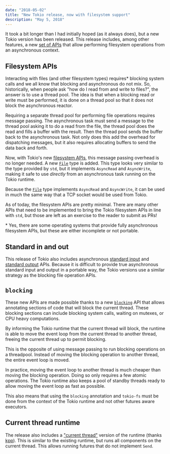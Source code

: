 ```yaml
---
date: "2018-05-02"
title: "New Tokio release, now with filesystem support"
description: "May 5, 2018"
---
```


It took a bit longer than I had initially hoped (as it always does), but a new
Tokio version has been released. This release includes, among other features, a
new [set of APIs][fs] that allow performing filesystem operations from an
asynchronous context.

## Filesystem APIs

Interacting with files (and other filesystem types) requires\* blocking system
calls and we all know that blocking and asynchronous do not mix. So,
historically, when people ask "how do I read from and write to files?", the
answer is to use a thread pool. The idea is that when a blocking read or
write must be performed, it is done on a thread pool so that it does not block
the asynchronous reactor.

Requiring a separate thread pool for performing file operations requires message
passing. The asynchronous task must send a message to the thread pool asking it
to do a read from the file, the thread pool does the read and fills a buffer
with the result. Then the thread pool sends the buffer back to the asynchronous
task. Not only does this add the overhead for dispatching messages, but it also
requires allocating buffers to send the data back and forth.

Now, with Tokio's new [filesystem APIs][fs], this message passing overhead is no
longer needed. A new [`File`] type is added. This type looks very similar to the
type provided by `std`, but it implements `AsyncRead` and `AsyncWrite`, making
it safe to use *directly* from an asynchronous task running on the Tokio
runtime.

Because the [`File`] type implements `AsyncRead` and `AsyncWrite`, it can be
used in much the same way that a TCP socket would be used from Tokio.

As of today, the filesystem APIs are pretty minimal. There are many other APIs
that need to be implemented to bring the Tokio filesystem APIs in line with
`std`, but those are left as an exercise to the reader to submit as PRs!

\* Yes, there are some operating systems that provide fully asynchronous
filesystem APIs, but these are either incomplete or not portable.

## Standard in and out

This release of Tokio also includes asynchronous [standard input][in] and
[standard output][out] APIs. Because it is difficult to provide true
asynchronous standard input and output in a portable way, the Tokio versions use
a similar strategy as the blocking file operation APIs.

## `blocking`

These new APIs are made possible thanks to a new [`blocking`] API that allows
annotating sections of code that will block the current thread. These blocking
sections can include blocking system calls, waiting on mutexes, or CPU heavy
computations.

By informing the Tokio runtime that the current thread will block, the runtime
is able to move the event loop from the current thread to another thread,
freeing the current thread up to permit blocking.

This is the opposite of using message passing to run blocking operations on a
threadpool. Instead of moving the blocking operation to another thread, the
entire event loop is moved.

In practice, moving the event loop to another thread is much cheaper than moving
the blocking operation. Doing so only requires a few atomic operations. The
Tokio runtime also keeps a pool of standby threads ready to allow moving the
event loop as fast as possible.

This also means that using the `blocking` annotation and `tokio-fs` must be done
from the context of the Tokio runtime and not other futures aware executors.

## Current thread runtime

The release also includes a ["current thread"][rt] version of the runtime
(thanks [kpp](https://github.com/kpp)). This is similar to the existing runtime,
but runs all components on the current thread. This allows running futures that
do not implement `Send`.

[fs]: https://docs.rs/tokio/0.1/tokio/fs/index.html
[`File`]: https://docs.rs/tokio/0.1/tokio/fs/struct.File.html
[in]: https://docs.rs/tokio/0.1/tokio/io/fn.stdin.html
[out]: https://docs.rs/tokio/0.1/tokio/io/fn.stdout.html
[`blocking`]: https://docs.rs/tokio-threadpool/0.1/tokio_threadpool/fn.blocking.html
[rt]: https://docs.rs/tokio/0.1/tokio/runtime/current_thread/index.html

